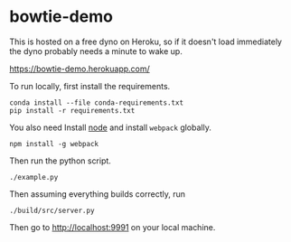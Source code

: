 # bowtie-demo

This is hosted on a free dyno on Heroku, so if it doesn't load immediately the dyno probably needs a minute to wake up.

https://bowtie-demo.herokuapp.com/

To run locally, first install the requirements.

```
conda install --file conda-requirements.txt
pip install -r requirements.txt
```

You also need Install [node](https://nodejs.org/en/) and install `webpack` globally.

```
npm install -g webpack
```

Then run the python script.

```
./example.py
```

Then assuming everything builds correctly, run

```
./build/src/server.py
```

Then go to <http://localhost:9991> on your local machine.
